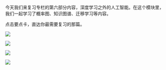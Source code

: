 今天我们来复习专栏的第六部分内容，深度学习之外的人工智能。在这个模块里，我们一起学习了概率图、知识图谱、迁移学习等内容。

点击要点卡，直达你最需要复习的那篇。

[![](https://static001.geekbang.org/resource/image/57/48/57eda304a18b35999beaadbfc1c32348.jpg?wh=1110*1022)](https://time.geekbang.org/column/article/3646)

[![](https://static001.geekbang.org/resource/image/e7/51/e7151984e06f3ee537179af1cb7a1d51.jpg?wh=1110*1082)](https://time.geekbang.org/column/article/3649)

[![](https://static001.geekbang.org/resource/image/a3/bb/a331dead77d7e3e1d9f1939ed38534bb.jpg?wh=1110*1082)](https://time.geekbang.org/column/article/4009)

[![](https://static001.geekbang.org/resource/image/94/7a/9492443eef81027a5d1c7edb04fb6c7a.jpg?wh=1110*1082)](https://time.geekbang.org/column/article/4010)